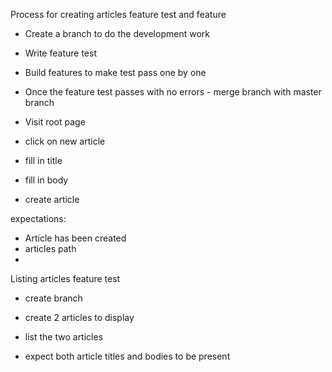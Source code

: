 Process for creating articles feature test and feature

- Create a branch to do the development work
- Write feature test
- Build features to make test pass one by one
- Once the feature test passes with no errors - merge branch with master branch

- Visit root page
- click on new article
- fill in title
- fill in body
- create article

expectations:
- Article has been created
- articles path
- 

Listing articles feature test

- create branch
- create 2 articles to display

- list the two articles

- expect both article titles and bodies to be present
